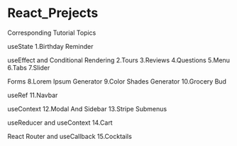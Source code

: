# React_Prejects
Corresponding Tutorial Topics

useState
1.Birthday Reminder

useEffect and Conditional Rendering
2.Tours
3.Reviews
4.Questions
5.Menu
6.Tabs
7.Slider

Forms
8.Lorem Ipsum Generator
9.Color Shades Generator
10.Grocery Bud

useRef
11.Navbar

useContext
12.Modal And Sidebar
13.Stripe Submenus

useReducer and useContext
14.Cart

React Router and useCallback
15.Cocktails
